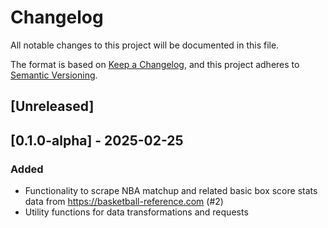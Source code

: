 # Changelog

All notable changes to this project will be documented in this file.

The format is based on [Keep a Changelog](https://keepachangelog.com/en/1.1.0/),
and this project adheres to [Semantic Versioning](https://semver.org/spec/v2.0.0.html).

## [Unreleased]

## [0.1.0-alpha] - 2025-02-25
### Added 
- Functionality to scrape NBA matchup and related basic box score stats data from https://basketball-reference.com (#2)
- Utility functions for data transformations and requests
